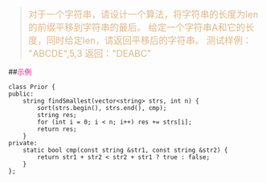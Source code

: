 ><font size=4 color=#DEB887>对于一个字符串，请设计一个算法，将字符串的长度为len的前缀平移到字符串的最后。
>给定一个字符串A和它的长度，同时给定len，请返回平移后的字符串。
>测试样例：
>"ABCDE",5,3
>返回："DEABC"</font>

##<font color=#FF1493>示例</font>
```
class Prior {
public:
    string findSmallest(vector<string> strs, int n) {
        sort(strs.begin(), strs.end(), cmp);
		string res;
		for (int i = 0; i < n; i++) res += strs[i];
		return res;
    }
private:    
    static bool cmp(const string &str1, const string &str2) {
		return str1 + str2 < str2 + str1 ? true : false;
	}
};
```